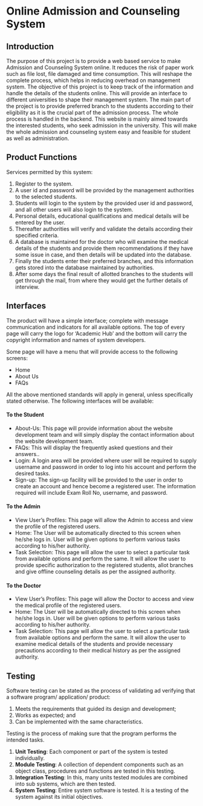 # Online Admission and Counseling System

## Introduction
The purpose of this project is to provide a web based service to make Admission and Counseling System online. It reduces the risk of paper work such as file lost, file damaged and time consumption. This will reshape the complete process, which helps in reducing overhead on management system.
The objective of this project is to keep track of the information and handle the details of the students online. This will provide an interface to different universities to shape their management system. The main part of the project is to provide preferred branch to the students according to their eligibility as it is the crucial part of the admission process. The whole process is handled in the backend. This website is mainly aimed towards the interested students, who seek admission in the university. This will make the whole admission and counseling system easy and feasible for student as well as administration.

## Product Functions
Services permitted by this system:
1. Register to the system.
2. A user id and password will be provided by the management authorities to the selected students.
3. Students will login to the system by the provided user id and password, and all other users will also login to the system.
4. Personal details, educational qualifications and medical details will be entered by the user.
5.  Thereafter authorities will verify and validate the details according their specified criteria.
6. A database is maintained for the doctor who will examine the medical details of the students and provide them recommendations if they have some issue in case, and then details will be updated into the database.
7. Finally the students enter their preferred branches, and this information gets stored into the database maintained by authorities.
8. After some days the final result of allotted branches to the students will get through the mail, from where they would get the further details of interview. 

## Interfaces
The product will have a simple interface; complete with message communication and indicators for all available options. The top of every page will carry the logo for ‘Academic
Hub’ and the bottom will carry the copyright information and names of system developers.

Some page will have a menu that will provide access to the following screens: 

- Home
- About Us
- FAQs

All the above mentioned standards will apply in general, unless specifically stated otherwise.
The following interfaces will be available:
#### To the Student
- About-Us: This page will provide information about the website development team and will simply display the contact information about the website development team.
- FAQs: This will display the frequently asked questions and their answers..
- Login: A login area will be provided where user will be required to supply username and password in order to log into his account and perform the desired tasks.
- Sign-up: The sign-up facility will be provided to the user in order to create an account and hence become a registered user. The information required will include Exam Roll
No, username, and password.

#### To the Admin
- View User’s Profiles: This page will allow the Admin to access and view the profile of the registered users.
- Home: The User will be automatically directed to this screen when he/she logs in. User will be given options to perform various tasks according to his/her authority.
- Task Selection: This page will allow the user to select a particular task from available options and perform the same. It will allow the user to provide specific
authorization to the registered students, allot branches and give offline counseling details as per the assigned authority.

#### To the Doctor
- View User’s Profiles: This page will allow the Doctor to access and view the medical profile of the registered users.
- Home: The User will be automatically directed to this screen when he/she logs in. User will be given options to perform various tasks according to his/her authority.
- Task Selection: This page will allow the user to select a particular task from available options and perform the same. It will allow the user to examine medical details of the students and provide necessary precautions according to their medical history as per the assigned authority.

## Testing
Software testing can be stated as the process of validating ad verifying that a software program/ application/ product:

1. Meets the requirements that guided its design and development;
2. Works as expected; and
3. Can be implemented with the same characteristics.

Testing is the process of making sure that the program performs the intended tasks.
1. **Unit Testing**: Each component or part of the system is tested individually.
2. **Module Testing**: A collection of dependent components such as an object class, procedures and functions are tested in this testing.
3. **Integration Testing**: In this, many units tested modules are combined into sub systems, which are then tested.
4. **System Testing**: Entire system software is tested. It is a testing of the system against its initial objectives.

